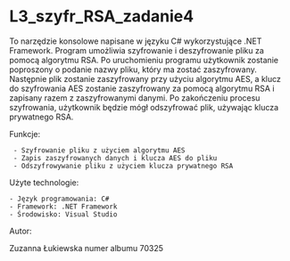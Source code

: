 # L3_szyfr_RSA_zadanie4

To narzędzie konsolowe napisane w języku C# wykorzystujące .NET Framework. Program umożliwia szyfrowanie i deszyfrowanie pliku za pomocą algorytmu RSA. Po uruchomieniu programu użytkownik zostanie poproszony o podanie nazwy pliku, który ma zostać zaszyfrowany. Następnie plik zostanie zaszyfrowany przy użyciu algorytmu AES, a klucz do szyfrowania AES zostanie zaszyfrowany za pomocą algorytmu RSA i zapisany razem z zaszyfrowanymi danymi. Po zakończeniu procesu szyfrowania, użytkownik będzie mógł odszyfrować plik, używając klucza prywatnego RSA.

Funkcje:

     - Szyfrowanie pliku z użyciem algorytmu AES
     - Zapis zaszyfrowanych danych i klucza AES do pliku
     - Odszyfrowywanie pliku z użyciem klucza prywatnego RSA

Użyte technologie:

    - Język programowania: C#
    - Framework: .NET Framework
    - Środowisko: Visual Studio

Autor:

Zuzanna Łukiewska numer albumu 70325
